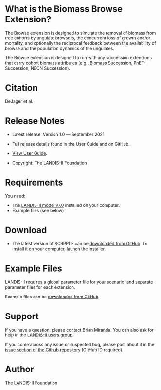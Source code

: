 # What is the Biomass Browse Extension?

The Browse extension is designed to simulate the removal of biomass from tree cohorts by ungulate browsers, the concurrent loss of growth and/or mortality, and optionally the reciprocal feedback between the availability of browse and the population dynamics of the ungulates.

The Browse extension is designed to run with any succession extensions that carry cohort biomass attributes (e.g., Biomass Succession, PnET-Succession, NECN Succession). 

# Citation

DeJager et al. 

# Release Notes

- Latest release: Version 1.0 — September 2021

- Full release details found in the User Guide and on GitHub.
- [View User Guide](https://github.com/LANDIS-II-Foundation/Extension-Biomass-Browse/blob/master/docs/LANDIS-II%20Biomass%20Browse%20v1.0%20User%20Guide.pdf).

- Copyright: The LANDIS-II Foundation

# Requirements

You need:

- The [LANDIS-II model v7.0](http://www.landis-ii.org/install) installed on your computer.
- Example files (see below)

# Download

- The latest version of SCRPPLE can be [downloaded from GitHub](https://github.com/LANDIS-II-Foundation/Extension-Biomass-Browse/blob/master/deploy/installer/LANDIS-II-V7%20Browse%201.0-setup.exe). To install it on your computer, launch the installer.

# Example Files

LANDIS-II requires a global parameter file for your scenario, and separate parameter files for each extension.

Example files can be [downloaded from GitHub](https://downgit.github.io/#/home?url=https://github.com/LANDIS-II-Foundation/Extension-Biomass-Browse/tree/master/tests/Core7-Browsev1).

# Support

If you have a question, please contact Brian Miranda. 
You can also ask for help in the [LANDIS-II users group](http://www.landis-ii.org/users).

If you come across any issue or suspected bug, please post about it in the [issue section of the Github repository](https://github.com/LANDIS-II-Foundation/Extension-Biomass-Browse/issues) (GitHub ID required).

# Author

[The LANDIS-II Foundation](http://www.landis-ii.org)


